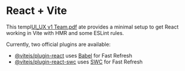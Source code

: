 # React + Vite



This templ[UI_UX v1 Team.pdf](https://github.com/Mary-Mena21/UIUX-page/files/15379277/UI_UX.v1.Team.pdf)
ate provides a minimal setup to get React working in Vite with HMR and some ESLint rules.

Currently, two official plugins are available:

- [@vitejs/plugin-react](https://github.com/vitejs/vite-plugin-react/blob/main/packages/plugin-react/README.md) uses [Babel](https://babeljs.io/) for Fast Refresh
- [@vitejs/plugin-react-swc](https://github.com/vitejs/vite-plugin-react-swc) uses [SWC](https://swc.rs/) for Fast Refresh
